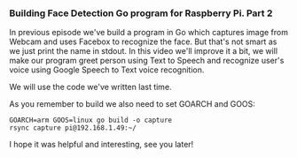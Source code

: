 ### Building Face Detection Go program for Raspberry Pi. Part 2

In previous episode we've build a program in Go which captures image from Webcam and uses Facebox to recognize the face. But that's not smart as we just print the name in stdout. In this video we'll improve it a bit, we will make our program greet person using Text to Speech and recognize user's voice using Google Speech to Text voice recognition.

We will use the code we've written last time.

As you remember to build we also need to set GOARCH and GOOS:

```
GOARCH=arm GOOS=linux go build -o capture
rsync capture pi@192.168.1.49:~/
```

I hope it was helpful and interesting, see you later!